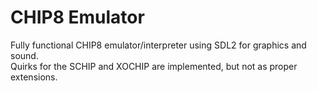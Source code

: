 # CHIP8 Emulator

Fully functional CHIP8 emulator/interpreter using SDL2 for graphics and sound.  
Quirks for the SCHIP and XOCHIP are implemented, but not as proper extensions.  
